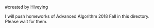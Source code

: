 #created by Hlveying

I will push homeworks of Advanced Algorithm 2018 Fall in this directory. Please wait for them.

